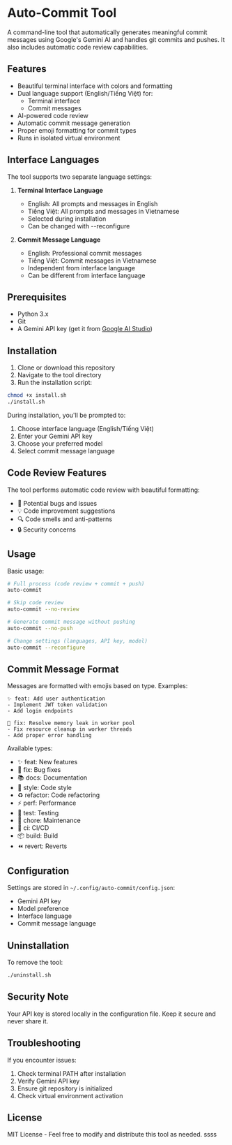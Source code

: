 # Auto-Commit Tool

A command-line tool that automatically generates meaningful commit messages using Google's Gemini AI and handles git commits and pushes. It also includes automatic code review capabilities.

## Features

- Beautiful terminal interface with colors and formatting
- Dual language support (English/Tiếng Việt) for:
  * Terminal interface
  * Commit messages
- AI-powered code review
- Automatic commit message generation
- Proper emoji formatting for commit types
- Runs in isolated virtual environment

## Interface Languages

The tool supports two separate language settings:

1. **Terminal Interface Language**
   - English: All prompts and messages in English
   - Tiếng Việt: All prompts and messages in Vietnamese
   - Selected during installation
   - Can be changed with --reconfigure

2. **Commit Message Language**
   - English: Professional commit messages
   - Tiếng Việt: Commit messages in Vietnamese
   - Independent from interface language
   - Can be different from interface language

## Prerequisites

- Python 3.x
- Git
- A Gemini API key (get it from [Google AI Studio](https://makersuite.google.com/app/apikey))

## Installation

1. Clone or download this repository
2. Navigate to the tool directory
3. Run the installation script:

```bash
chmod +x install.sh
./install.sh
```

During installation, you'll be prompted to:
1. Choose interface language (English/Tiếng Việt)
2. Enter your Gemini API key
3. Choose your preferred model
4. Select commit message language

## Code Review Features

The tool performs automatic code review with beautiful formatting:
- 🐛 Potential bugs and issues
- 💡 Code improvement suggestions
- 🔍 Code smells and anti-patterns
- 🔒 Security concerns

## Usage

Basic usage:
```bash
# Full process (code review + commit + push)
auto-commit

# Skip code review
auto-commit --no-review

# Generate commit message without pushing
auto-commit --no-push

# Change settings (languages, API key, model)
auto-commit --reconfigure
```

## Commit Message Format

Messages are formatted with emojis based on type. Examples:

```
✨ feat: Add user authentication
- Implement JWT token validation
- Add login endpoints
```

```
🐛 fix: Resolve memory leak in worker pool
- Fix resource cleanup in worker threads
- Add proper error handling
```

Available types:
- ✨ feat: New features
- 🐛 fix: Bug fixes
- 📚 docs: Documentation
- 💎 style: Code style
- ♻️ refactor: Code refactoring
- ⚡️ perf: Performance
- 🧪 test: Testing
- 🔧 chore: Maintenance
- 👷 ci: CI/CD
- 📦 build: Build
- ⏪ revert: Reverts

## Configuration

Settings are stored in `~/.config/auto-commit/config.json`:
- Gemini API key
- Model preference
- Interface language
- Commit message language

## Uninstallation

To remove the tool:
```bash
./uninstall.sh
```

## Security Note

Your API key is stored locally in the configuration file. Keep it secure and never share it.

## Troubleshooting

If you encounter issues:
1. Check terminal PATH after installation
2. Verify Gemini API key
3. Ensure git repository is initialized
4. Check virtual environment activation

## License

MIT License - Feel free to modify and distribute this tool as needed.
ssss